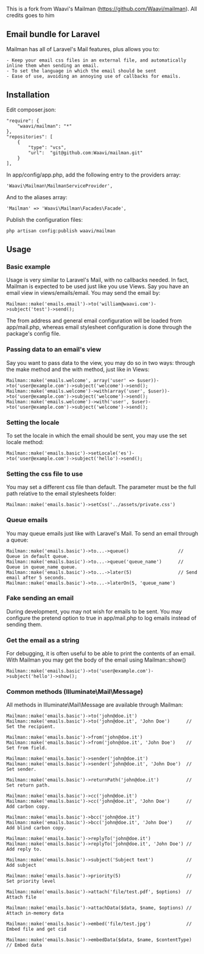 This is a fork from Waavi's Mailman (https://github.com/Waavi/mailman). All credits goes to him

## Email bundle for Laravel

Mailman has all of Laravel's Mail features, plus allows you to:

	- Keep your email css files in an external file, and automatically inline them when sending an email.
	- To set the language in which the email should be sent
	- Ease of use, avoiding an annoying use of callbacks for emails.

## Installation

Edit composer.json:

	"require": {
		"waavi/mailman": "*"
	},
	"repositories": [
		{
			"type": "vcs",
			"url":  "git@github.com:Waavi/mailman.git"
		}
 	],

In app/config/app.php, add the following entry to the providers array:

	'Waavi\Mailman\MailmanServiceProvider',

And to the aliases array:

	'Mailman' => 'Waavi\Mailman\Facades\Facade',

Publish the configuration files:

	php artisan config:publish waavi/mailman

## Usage

### Basic example
Usage is very similar to Laravel's Mail, with no callbacks needed. In fact, Mailman is expected to be used just like you use Views. Say you have an email view in views/emails/email. You may send the email by:

	Mailman::make('emails.email')->to('william@waavi.com')->subject('test')->send();

The from address and general email configuration will be loaded from app/mail.php, whereas email stylesheet configuration is done through the package's config file.

### Passing data to an email's view

Say you want to pass data to the view, you may do so in two ways: through the make method and the with method, just like in Views:

	Mailman::make('emails.welcome', array('user' => $user))->to('user@example.com')->subject('welcome')->send();
	Mailman::make('emails.welcome')->with(array('user', $user))->to('user@example.com')->subject('welcome')->send();
	Mailman::make('emails.welcome')->with('user', $user)->to('user@example.com')->subject('welcome')->send();

### Setting the locale

To set the locale in which the email should be sent, you may use the set locale method:

	Mailman::make('emails.basic')->setLocale('es')->to('user@example.com')->subject('hello')->send();

### Setting the css file to use

You may set a different css file than default. The parameter must be the full path relative to the email stylesheets folder:

	Mailman::make('emails.basic')->setCss('../assets/private.css')

### Queue emails

You may queue emails just like with Laravel's Mail. To send an email through a queue:

	Mailman::make('emails.basic')->to...->queue()                  // Queue in default queue.
	Mailman::make('emails.basic')->to...->queue('queue_name')      // Queue in queue_name queue.
	Mailman::make('emails.basic')->to...->later(5)                 // Send email after 5 seconds.
	Mailman::make('emails.basic')->to...->laterOn(5, 'queue_name')

### Fake sending an email

During development, you may not wish for emails to be sent. You may configure the pretend option to true in app/mail.php to log emails instead of sending them.

### Get the email as a string

For debugging, it is often useful to be able to print the contents of an email. With Mailman you may get the body of the email using Mailman::show()

	Mailman::make('emails.basic')->to('user@example.com')->subject('hello')->show();

### Common methods (Illuminate\Mail\Message)

All methods in Illuminate\Mail\Message are available through Mailman:

	Mailman::make('emails.basic')->to('john@doe.it')
	Mailman::make('emails.basic')->to('john@doe.it', 'John Doe')      // Set the recipient.

	Mailman::make('emails.basic')->from('john@doe.it')
	Mailman::make('emails.basic')->from('john@doe.it', 'John Doe')    // Set from field.

	Mailman::make('emails.basic')->sender('john@doe.it')
	Mailman::make('emails.basic')->sender('john@doe.it', 'John Doe')  // Set sender.

	Mailman::make('emails.basic')->returnPath('john@doe.it')          // Set return path.

	Mailman::make('emails.basic')->cc('john@doe.it')
	Mailman::make('emails.basic')->cc('john@doe.it', 'John Doe')      // Add carbon copy.

	Mailman::make('emails.basic')->bcc('john@doe.it')
	Mailman::make('emails.basic')->bcc('john@doe.it', 'John Doe')     // Add blind carbon copy.

	Mailman::make('emails.basic')->replyTo('john@doe.it')
	Mailman::make('emails.basic')->replyTo('john@doe.it', 'John Doe') // Add reply to.

	Mailman::make('emails.basic')->subject('Subject text')            // Add subject

	Mailman::make('emails.basic')->priority(5)                        // Set priority level

	Mailman::make('emails.basic')->attach('file/test.pdf', $options)  // Attach file

	Mailman::make('emails.basic')->attachData($data, $name, $options) // Attach in-memory data

	Mailman::make('emails.basic')->embed('file/test.jpg')             // Embed file and get cid

	Mailman::make('emails.basic')->embedData($data, $name, $contentType)  // Embed data
